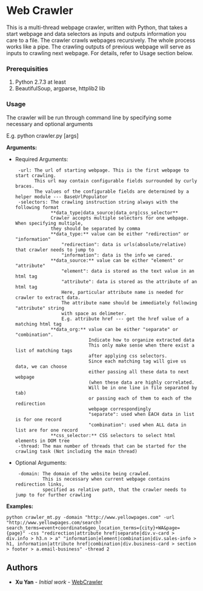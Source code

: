 # Web Crawler
This is a multi-thread webpage crawler, written with Python, that takes a start webpage and data selectors as inputs and outputs information you care to a file.
The crawler crawls webpages recursively. The whole process works like a pipe. The crawling outputs of previous webpage will serve as inputs to crawling next webpage.
For details, refer to Usage section below.

### Prerequisities

 1. Python 2.7.3 at least
 2. BeautifulSoup, argparse, httplib2 lib

### Usage 

The crawler will be run through command line by specifying some necessary and optional arguments

E.g. python crawler.py [args]

**Arguments:**

 - Required Arguments:

		-url: The url of starting webpage. This is the first webpage to start crawling.
		      This url may contain configurable fields surrounded by curly braces.
		      The values of the configurable fields are determined by a helper module --- BaseUrlPopulator
		-selectors: The crawling instruction string always with the following format
			        **data_type|data_source|data_org|css_selector**
			        Crawler accepts multiple selectors for one webpage. When specifying multiple,
			        they should be separated by comma
        			**data_type:** value can be either "redirection" or "information"
		    		    "redirection": data is urls(absolute/relative) that crawler needs to jump to
			    	    "information": data is the info we cared.
			        **data_source:** value can be either "element" or "attribute"
				        "element": data is stored as the text value in an html tag
				        "attribute": data is stored as the attribute of an html tag
				     	Here, particular attribute name is needed for crawler to extract data.
				     	The attribute name should be immediately following "attribute" string
				     	with space as delimeter.
						E.g. attribute href --- get the href value of a matching html tag
			        **data_org:** value can be either "separate" or "combination".
			                      Indicate how to organize extracted data
				                  This only make sense when there exist a list of matching tags
				                  after applying css selectors.
				                  Since each matching tag will give us data, we can choose
				                  either passing all these data to next webpage
				                  (when these data are highly correlated.
				                  Will be in one line in file separated by tab)
				                  or passing each of them to each of the redirection
				                  webpage correspondingly
				                  "separate": used when EACH data in list is for one record
				                  "combination": used when ALL data in list are for one record
			        **css_selector:** CSS selectors to select html elements in DOM tree
		-thread: The max number of threads that can be started for the crawling task (Not including the main thread)

 - Optional Arguments:

		-domain: The domain of the website being crawled.
		         This is necessary when current webpage contains redirection links,
		         specified as relative path, that the crawler needs to jump to for further crawling

**Examples:**

```
python crawler_mt.py -domain "http://www.yellowpages.com" -url "http://www.yellowpages.com/search?search_terms=event+coordinate&geo_location_terms={city}+WA&page={page}" -css "redirection|attribute href|separate|div.v-card > div.info > h3.n > a" "information|element|combination|div.sales-info > h1, information|attribute href|combination|div.business-card > section > footer > a.email-business" -thread 2

```

## Authors

* **Xu Yan** - *Initial work* - [WebCrawler](https://github.com/XuYan/WebCrawler)
